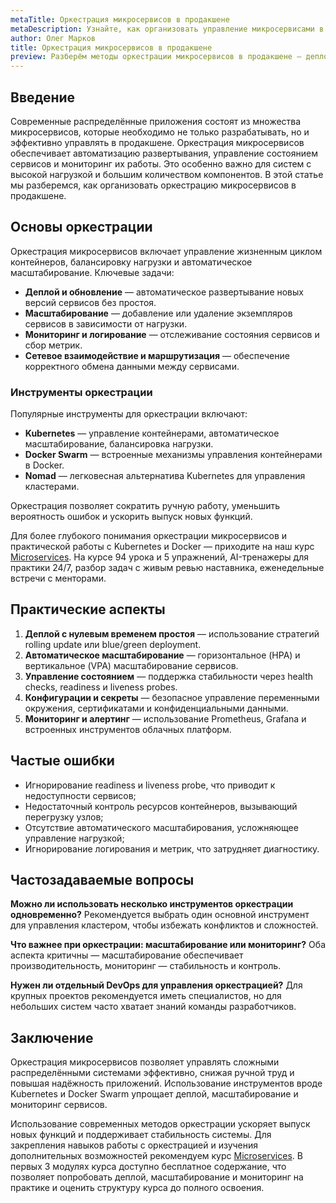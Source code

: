 ```yaml
---
metaTitle: Оркестрация микросервисов в продакшене
metaDescription: Узнайте, как организовать управление микросервисами в продакшене, включая деплой, масштабирование и мониторинг для обеспечения стабильности и производительности
author: Олег Марков
title: Оркестрация микросервисов в продакшене
preview: Разберём методы оркестрации микросервисов в продакшене — деплой, масштабирование и мониторинг для стабильной работы распределённых приложений
---
```


## Введение

Современные распределённые приложения состоят из множества микросервисов, которые необходимо не только разрабатывать, но и эффективно управлять в продакшене. Оркестрация микросервисов обеспечивает автоматизацию развертывания, управление состоянием сервисов и мониторинг их работы. Это особенно важно для систем с высокой нагрузкой и большим количеством компонентов.
В этой статье мы разберемся, как организовать оркестрацию микросервисов в продакшене.

## Основы оркестрации

Оркестрация микросервисов включает управление жизненным циклом контейнеров, балансировку нагрузки и автоматическое масштабирование. Ключевые задачи:

* **Деплой и обновление** — автоматическое развертывание новых версий сервисов без простоя.
* **Масштабирование** — добавление или удаление экземпляров сервисов в зависимости от нагрузки.
* **Мониторинг и логирование** — отслеживание состояния сервисов и сбор метрик.
* **Сетевое взаимодействие и маршрутизация** — обеспечение корректного обмена данными между сервисами.

### Инструменты оркестрации

Популярные инструменты для оркестрации включают:

* **Kubernetes** — управление контейнерами, автоматическое масштабирование, балансировка нагрузки.
* **Docker Swarm** — встроенные механизмы управления контейнерами в Docker.
* **Nomad** — легковесная альтернатива Kubernetes для управления кластерами.

Оркестрация позволяет сократить ручную работу, уменьшить вероятность ошибок и ускорить выпуск новых функций.

Для более глубокого понимания оркестрации микросервисов и практической работы с Kubernetes и Docker — приходите на наш курс [Microservices](https://purpleschool.ru/course/microservices?utm_source=knowledgebase&utm_medium=article&utm_campaign=Orkestratsiya_mikroservisov_v_prodakshene). На курсе 94 урока и 5 упражнений, AI-тренажеры для практики 24/7, разбор задач с живым ревью наставника, еженедельные встречи с менторами.

## Практические аспекты

1. **Деплой с нулевым временем простоя** — использование стратегий rolling update или blue/green deployment.
2. **Автоматическое масштабирование** — горизонтальное (HPA) и вертикальное (VPA) масштабирование сервисов.
3. **Управление состоянием** — поддержка стабильности через health checks, readiness и liveness probes.
4. **Конфигурации и секреты** — безопасное управление переменными окружения, сертификатами и конфиденциальными данными.
5. **Мониторинг и алертинг** — использование Prometheus, Grafana и встроенных инструментов облачных платформ.

## Частые ошибки

* Игнорирование readiness и liveness probe, что приводит к недоступности сервисов;
* Недостаточный контроль ресурсов контейнеров, вызывающий перегрузку узлов;
* Отсутствие автоматического масштабирования, усложняющее управление нагрузкой;
* Игнорирование логирования и метрик, что затрудняет диагностику.

## Частозадаваемые вопросы

**Можно ли использовать несколько инструментов оркестрации одновременно?**
Рекомендуется выбрать один основной инструмент для управления кластером, чтобы избежать конфликтов и сложностей.

**Что важнее при оркестрации: масштабирование или мониторинг?**
Оба аспекта критичны — масштабирование обеспечивает производительность, мониторинг — стабильность и контроль.

**Нужен ли отдельный DevOps для управления оркестрацией?**
Для крупных проектов рекомендуется иметь специалистов, но для небольших систем часто хватает знаний команды разработчиков.

## Заключение

Оркестрация микросервисов позволяет управлять сложными распределёнными системами эффективно, снижая ручной труд и повышая надёжность приложений. Использование инструментов вроде Kubernetes и Docker Swarm упрощает деплой, масштабирование и мониторинг сервисов.

Использование современных методов оркестрации ускоряет выпуск новых функций и поддерживает стабильность системы. Для закрепления навыков работы с оркестрацией и изучения дополнительных возможностей рекомендуем курс [Microservices](https://purpleschool.ru/course/microservices?utm_source=knowledgebase&utm_medium=article&utm_campaign=Orkestratsiya_mikroservisov_v_prodakshene).
В первых 3 модулях курса доступно бесплатное содержание, что позволяет попробовать деплой, масштабирование и мониторинг на практике и оценить структуру курса до полного освоения.
